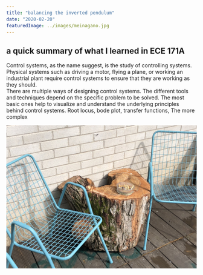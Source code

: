 ```yaml
---
title: "balancing the inverted pendulum"
date: "2020-02-20"
featuredImage: ../images/meinagano.jpg
---
```


## a quick summary of what I learned in ECE 171A

Control systems, as the name suggest, is the study of controlling systems. Physical systems such as driving a motor, flying a plane, or working an industrial plant require control systems to ensure that they are working as they should. <br>
There are multiple ways of designing control systems. The different tools and techniques depend on the specific problem to be solved. 
The most basic ones help to visualize and understand the underlying principles behind control systems.
Root locus, bode plot, transfer functions, 
The more complex 


![Alt text here](../images/chairs.jpg)